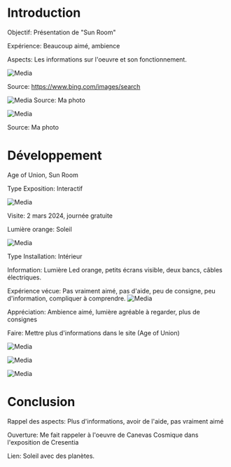 # Introduction 
Objectif: Présentation de "Sun Room" 

Expérience: Beaucoup aimé, ambience

Aspects: Les informations sur l'oeuvre et son fonctionnement.

![Media](Media/age_union.jpg)

Source: https://www.bing.com/images/search

![Media](Media/entrer_expo.jpg) 
Source: Ma photo

![Media](Media/dispositif_sunroom.JPG)

Source: Ma photo

# Développement 
Age of Union, Sun Room
    
Type Exposition: Interactif

![Media](Media/dispositif_sunroom.JPG) 
 
Visite: 2 mars 2024, journée gratuite
    
Lumière orange: Soleil

![Media](Media/lumiere_rouge2.jpg)
    
Type Installation: Intérieur
 
Information: Lumière Led orange, petits écrans visible, deux bancs, câbles électriques.
    
Expérience vécue: Pas vraiment aimé, pas d'aide, peu de consigne, peu d'information, compliquer à  comprendre.
![Media](Media/note_2.jpg)
    
Appréciation: Ambience aimé, lumière agréable à regarder, plus de consignes
    
Faire: Mettre plus d'informations dans le site (Age of Union) 

![Media](Media/lumiere_rouge2.jpg)

![Media](Media/note_2.jpg)

![Media](Media/note_expo.jpg)

 # Conclusion 
 Rappel des aspects: Plus d'informations, avoir de l'aide, pas vraiment aimé
 
 Ouverture: Me fait rappeler à l'oeuvre de Canevas Cosmique dans l'exposition de Cresentia
 
 Lien: Soleil avec des planètes. 


 
